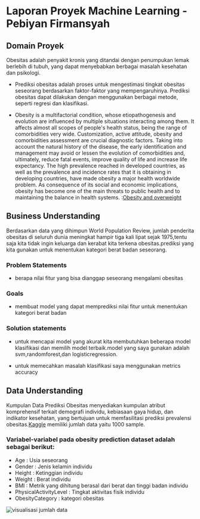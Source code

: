 # Laporan Proyek Machine Learning - Pebiyan Firmansyah 

## Domain Proyek

Obesitas adalah penyakit kronis yang ditandai dengan penumpukan lemak berlebih di tubuh, yang dapat menyebabkan berbagai masalah kesehatan dan psikologi.

- Prediksi obesitas adalah proses untuk mengestimasi tingkat obesitas seseorang berdasarkan faktor-faktor yang mempengaruhinya. Prediksi obesitas dapat dilakukan dengan menggunakan berbagai metode, seperti regresi dan klasifikasi.

- Obesity is a multifactorial condition, whose etiopathogenesis and evolution are influenced by multiple situations interacting among them. It affects almost all scopes of people's health status, being the range of comorbidities very wide. Customization, active attitude, obesity and comorbidities assessment are crucial diagnostic factors. Taking into account the natural history of the disease, the early identification and management may avoid or lessen the evolution of comorbidities and, ultimately, reduce fatal events, improve quality of life and increase life expectancy. The high prevalence reached in developed countries, as well as the prevalence and incidence rates that it is obtaining in developing countries, have made obesity a major health worldwide problem. As consequence of its social and economic implications, obesity has become one of the main threats to public health and to maintaining the balance in health systems. :[Obesity and overweight](https://www.mendeley.com/catalogue/7ecbf93d-afbf-3501-8932-91e65c9f27ce)

## Business Understanding

Berdasarkan data yang dihimpun World Population Review, jumlah penderita obesitas di seluruh dunia meningkat hampir tiga kali lipat sejak 1975,tentu saja kita tidak ingin keluarga dan kerabat kita terkena obesitas.prediksi yang kita gunakan untuk menentukan kategori berat badan seseorang.

### Problem Statements

- berapa nilai fitur yang bisa dianggap seseorang mengalami obesitas

### Goals

- membuat model yang dapat memprediksi nilai fitur untuk menentukan kategori berat badan

### Solution statements

- untuk mencapai model yang akurat kita membutuhkan beberapa model klasifikasi dan memilih model terbaik.model yang saya gunakan adalah svm,randomforest,dan logisticregression.

- untuk memecahkan masalah klasifikasi saya menggunakan metrics accuracy

## Data Understanding

Kumpulan Data Prediksi Obesitas menyediakan kumpulan atribut komprehensif terkait demografi individu, kebiasaan gaya hidup, dan indikator kesehatan, yang bertujuan untuk memfasilitasi prediksi prevalensi obesitas.[Kaggle](https://www.kaggle.com/datasets/mrsimple07/obesity-prediction/download?datasetVersionNumber=1)
memiliki jumlah data yaitu 1000 sample.


### Variabel-variabel pada obesity prediction dataset adalah sebagai berikut:

- Age       : Usia seseorang
- Gender : Jenis kelamin individu
- Height  : Ketinggian individu
- Weight : Berat individu
- BMI      : Metrik yang dihitung berasal dari berat dan tinggi badan individu
- PhysicalActivityLevel : Tingkat aktivitas fisik individu
- ObesityCategory       : kategori obesitas

![visualisasi jumlah data](https://drive.google.com/file/d/1JOpXxPr4XtiHQcoBpmbU6ZxPAsstZ7ZR/view?usp=drivesdk)
